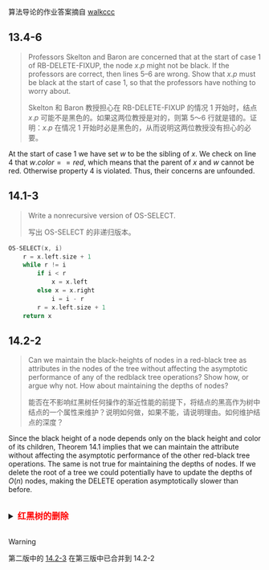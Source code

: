 算法导论的作业答案摘自 [walkccc](https://walkccc.github.io/CLRS/)

## 13.4-6

> Professors Skelton and Baron are concerned that at the start of case 1 of $\text{RB-DELETE-FIXUP}$, the node $x.p$ might not be black. If the professors are correct, then lines 5–6 are wrong. Show that $x.p$ must be black at the start of case 1, so that the professors have nothing to worry about.
>
> Skelton 和 Baron 教授担心在 $\text{RB-DELETE-FIXUP}$ 的情况 1 开始时，结点 $x.p$ 可能不是黑色的。如果这两位教授是对的，则第 5～6 行就是错的。证明：$x.p$ 在情况 1 开始时必是黑色的，从而说明这两位教授没有担心的必要。


At the start of case 1 we have set $w$ to be the sibling of $x$. We check on line 4 that $w.color == red$, which means that the parent of $x$ and $w$ cannot be red. Otherwise property 4 is violated. Thus, their concerns are unfounded.

## 14.1-3

> Write a nonrecursive version of $\text{OS-SELECT}$.
>
> 写出 $\text{OS-SELECT}$ 的非递归版本。

```cpp
OS-SELECT(x, i)
    r = x.left.size + 1
    while r != i
        if i < r
            x = x.left
        else x = x.right
            i = i - r
        r = x.left.size + 1
    return x
```

## 14.2-2

> Can we maintain the black-heights of nodes in a red-black tree as attributes in the nodes of the tree without affecting the asymptotic performance of any of the redblack tree operations? Show how, or argue why not. How about maintaining the depths of nodes?
>
> 能否在不影响红黑树任何操作的渐近性能的前提下，将结点的黑高作为树中结点的一个属性来维护？说明如何做，如果不能，请说明理由。如何维护结点的深度？


Since the black height of a node depends only on the black height and color of its children, Theorem 14.1 implies that we can maintain the attribute without affecting the asymptotic performance of the other red-black tree operations. The same is not true for maintaining the depths of nodes. If we delete the root of a tree we could potentially have to update the depths of $O(n)$ nodes, making the $\text{DELETE}$ operation asymptotically slower than before.

<br>
<details>
<summary style="font-size: 17px;font-weight: 600;"><span style="color: red;cursor: pointer;">红黑树的删除<span></summary>
<br>

> [!NOTE]
> 此题不是作业题

## 13.4-3

> In Exercise 13.3-2, you found the red-black tree that results from successively inserting the keys $41, 38, 31, 12, 19, 8$ into an initially empty tree. Now show the red-black trees that result from the successive deletion of the keys in the order $8, 12, 19, 31, 38, 41$.
>
> 在练习 13.3-2 中， 将关键字 $41、38、 31、12、19、8$ 连续插入一棵初始的空树中，从而得到一棵红黑树。请给出从该树中连续删除关键字 $8、12、19、31、38、41$ 后的红黑树。

- initial:

![](_images/13.4-3-1.png)

- delete $8$:

![](_images/13.4-3-2.png)

- delete $12$:

![](_images/13.4-3-3.png)

- delete $19$:

![](_images/13.4-3-4.png)

- delete $31$:

![](_images/13.4-3-5.png ':class=image-delete-31')

- delete $38$:

![](_images/13.4-3-6.png ':class=image-delete-38')

- delete $41$:

![](_images/13.4-3-7.png ':class=image-delete-41')

</details>
<br>

> [!WARNING]
> 第二版中的 [14.2-3](https://cdn.jsdelivr.net/gh/JingqingLin/ImageHosting@master/img/20200515170540.png) 在第三版中已合并到 14.2-2

<style>
.image-delete-41 {
  width: 12%
}

.image-delete-38 {
  width: 12%
}

.image-delete-31 {
  width: 45%
}
</style>
